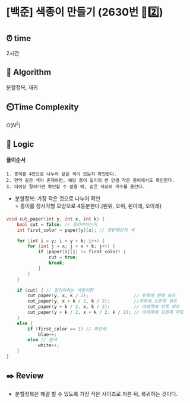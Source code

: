 # [백준] 색종이 만들기 (2630번 🩶2️⃣)

## ⏰  **time**

2시간

## :pushpin: **Algorithm**

분할정복, 재귀

## ⏲️**Time Complexity**

$O(N^2)$

## :round_pushpin: **Logic**

#### 풀이순서
```
1. 종이를 4칸으로 나누어 같은 색이 있는지 확인한다.
2. 만약 같은 색이 존재하면, 해당 종이 길이의 반 만큼 작은 종이에서도 확인한다.
3. 더이상 잘라가면 확인할 수 없을 때, 같은 색상의 개수를 올린다.
```

- 분할정복: 가장 작은 것으로 나누어 확인 <br/>
 ⭐ 종이를 정사각형 모양으로 4등분한다.(왼위, 오위, 왼아래, 오아래) <br/>
```cpp
void cut_paper(int y, int x, int k) {
	bool cut = false; // 잘라야하는지 
	int first_color = paper[y][x]; // 첫번째칸의 색

	for (int i = y; i < y + k; i++) {
		for (int j = x; j < x + k; j++) {
			if (paper[i][j] != first_color) {
				cut = true;
				break;
			}
		}
	}

	if (cut) { // 잘라야하는 색종이면 
		cut_paper(y, x, k / 2);					// 위쪽에 왼쪽 파트
		cut_paper(y, x + k / 2, k / 2);			//위쪽에 오른쪽 파트
		cut_paper(y + k / 2, x, k / 2);			// 아래쪽에 왼쪽 파트
		cut_paper(y + k / 2, x + k / 2, k / 2); // 아래쪽에 오른쪽 파트
	}
	else {
		if (first_color == 1) // 파란색
			blue++;
		else // 흰색
			white++;
	}
}
```

## :black_nib: **Review**

- 분할정복은 해결 할 수 있도록 가장 작은 사이즈로 자른 뒤, 복귀하는 것이다.
